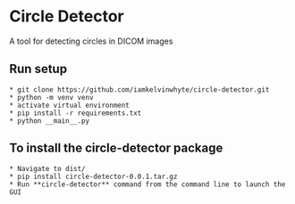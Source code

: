 #  Circle Detector
A tool for detecting circles in DICOM images


##  Run setup

    * git clone https://github.com/iamkelvinwhyte/circle-detector.git
    * python -m venv venv
    * activate virtual environment
    * pip install -r requirements.txt
    * python __main__.py

##  To install the  circle-detector package
    * Navigate to dist/
    * pip install circle-detector-0.0.1.tar.gz
    * Run **circle-detector** command from the command line to launch the GUI

    

